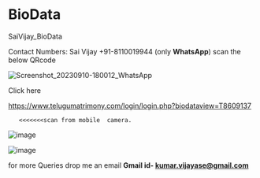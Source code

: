 # BioData
SaiVijay_BioData

Contact Numbers: Sai Vijay +91-8110019944 (only **WhatsApp**) scan the below QRcode 

![Screenshot_20230910-180012_WhatsApp](https://github.com/Saivijay1919/BioData/assets/87700405/657372c3-4d8b-4e25-9a8e-3ff8fe9a10c7)

Click here 

https://www.telugumatrimony.com/login/login.php?biodataview=T8609137

       <<<<<<<scan from mobile  camera.

![image](https://github.com/Saivijay1919/BioData/assets/87700405/5925f363-dd0f-4f9f-b3dd-b1b3f186623e)


![image](https://github.com/Saivijay1919/BioData/assets/87700405/dc6601d0-8e40-45b8-9247-d8eddbed003b)

for more Queries drop me an email 
**Gmail id- kumar.vijayase@gmail.com**
